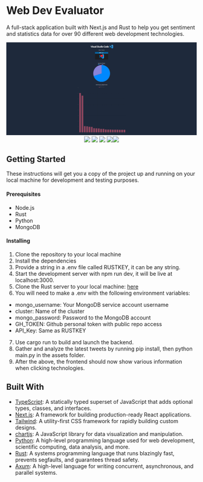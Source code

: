 # Web Dev Evaluator

A full-stack application built with Next.js and Rust to help you get sentiment and statistics data for over 90 different web development technologies.

<img src="public/wde.png">

<div align="center">
<img src="https://img.shields.io/badge/typescript-%23007ACC.svg?style=for-the-badge&logo=typescript&logoColor=white"> <img src="https://img.shields.io/badge/Nextjs-black?style=for-the-badge&logo=next.js&logoColor=white"> <img src="https://img.shields.io/badge/tailwindcss-%2338B2AC.svg?style=for-the-badge&logo=tailwind-css&logoColor=white"> <img src="https://img.shields.io/badge/rust-%23000000.svg?style=for-the-badge&logo=rust&logoColor=white"><img src="https://img.shields.io/badge/MongoDB-%234ea94b.svg?style=for-the-badge&logo=mongodb&logoColor=white">
</div>

## Getting Started

These instructions will get you a copy of the project up and running on your local machine for development and testing purposes.

#### Prerequisites

- Node.js
- Rust
- Python
- MongoDB

#### Installing

1. Clone the repository to your local machine
2. Install the dependencies
3. Provide a string in a .env file called RUSTKEY, it can be any string.
4. Start the development server with npm run dev, it will be live at localhost:3000.
5. Clone the Rust server to your local machine: [here](https://github.com/wesngu28/rustwde)
6. You will need to make a .env with the following environment variables:

- mongo_username: Your MongoDB service account username
- cluster: Name of the cluster
- mongo_password: Password to the MongoDB account
- GH_TOKEN: Github personal token with public repo access
- API_Key: Same as RUSTKEY

7. Use cargo run to build and launch the backend.
8. Gather and analyze the latest tweets by running pip install, then python main.py in the assets folder.
9. After the above, the frontend should now show various information when clicking technologies.

## Built With

- [TypeScript](https://www.typescriptlang.org/): A statically typed superset of JavaScript that adds optional types, classes, and interfaces.
- [Next.js](https://nextjs.org/): A framework for building production-ready React applications.
- [Tailwind](https://tailwindcss.com/): A utility-first CSS framework for rapidly building custom designs.
- [chartjs](https://www.chartjs.org/): A JavaScript library for data visualization and manipulation.
- [Python](https://www.python.org/): A high-level programming language used for web development, scientific computing, data analysis, and more.
- [Rust](https://www.rust-lang.org/): A systems programming language that runs blazingly fast, prevents segfaults, and guarantees thread safety.
- [Axum](https://github.com/tokio-rs/axum): A high-level language for writing concurrent, asynchronous, and parallel systems.
